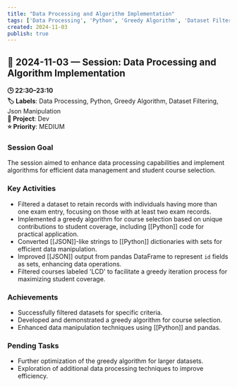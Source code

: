 ```yaml
---
title: "Data Processing and Algorithm Implementation"
tags: ['Data Processing', 'Python', 'Greedy Algorithm', 'Dataset Filtering', 'Json Manipulation']
created: 2024-11-03
publish: true
---
```


## 📅 2024-11-03 — Session: Data Processing and Algorithm Implementation

**🕒 22:30–23:10**  
**🏷️ Labels**: Data Processing, Python, Greedy Algorithm, Dataset Filtering, Json Manipulation  
**📂 Project**: Dev  
**⭐ Priority**: MEDIUM  


### Session Goal
The session aimed to enhance data processing capabilities and implement algorithms for efficient data management and student course selection.

### Key Activities
- Filtered a dataset to retain records with individuals having more than one exam entry, focusing on those with at least two exam records.
- Implemented a greedy algorithm for course selection based on unique contributions to student coverage, including [[Python]] code for practical application.
- Converted [[JSON]]-like strings to [[Python]] dictionaries with sets for efficient data manipulation.
- Improved [[JSON]] output from pandas DataFrame to represent `id` fields as sets, enhancing data operations.
- Filtered courses labeled 'LCD' to facilitate a greedy iteration process for maximizing student coverage.

### Achievements
- Successfully filtered datasets for specific criteria.
- Developed and demonstrated a greedy algorithm for course selection.
- Enhanced data manipulation techniques using [[Python]] and pandas.

### Pending Tasks
- Further optimization of the greedy algorithm for larger datasets.
- Exploration of additional data processing techniques to improve efficiency.
